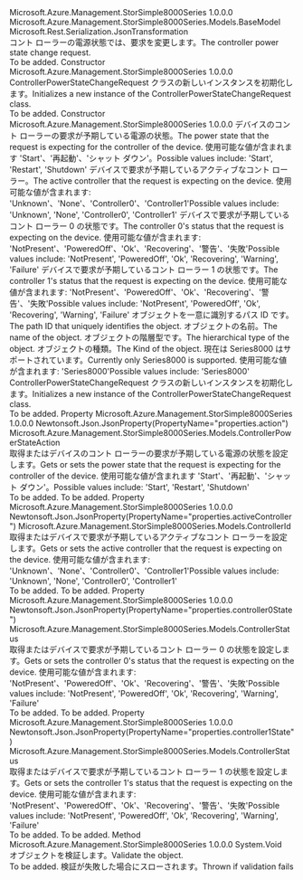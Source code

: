 <Type Name="ControllerPowerStateChangeRequest" FullName="Microsoft.Azure.Management.StorSimple8000Series.Models.ControllerPowerStateChangeRequest">
  <TypeSignature Language="C#" Value="public class ControllerPowerStateChangeRequest : Microsoft.Azure.Management.StorSimple8000Series.Models.BaseModel" />
  <TypeSignature Language="ILAsm" Value=".class public auto ansi beforefieldinit ControllerPowerStateChangeRequest extends Microsoft.Azure.Management.StorSimple8000Series.Models.BaseModel" />
  <TypeSignature Language="DocId" Value="T:Microsoft.Azure.Management.StorSimple8000Series.Models.ControllerPowerStateChangeRequest" />
  <TypeSignature Language="VB.NET" Value="Public Class ControllerPowerStateChangeRequest&#xA;Inherits BaseModel" />
  <TypeSignature Language="F#" Value="type ControllerPowerStateChangeRequest = class&#xA;    inherit BaseModel" />
  <AssemblyInfo>
    <AssemblyName>Microsoft.Azure.Management.StorSimple8000Series</AssemblyName>
    <AssemblyVersion>1.0.0.0</AssemblyVersion>
  </AssemblyInfo>
  <Base>
    <BaseTypeName>Microsoft.Azure.Management.StorSimple8000Series.Models.BaseModel</BaseTypeName>
  </Base>
  <Interfaces />
  <Attributes>
    <Attribute>
      <AttributeName>Microsoft.Rest.Serialization.JsonTransformation</AttributeName>
    </Attribute>
  </Attributes>
  <Docs>
    <summary>
            <span data-ttu-id="68fb8-101">コント ローラーの電源状態では、要求を変更します。</span><span class="sxs-lookup"><span data-stu-id="68fb8-101">The controller power state change request.</span></span>
            </summary>
    <remarks>To be added.</remarks>
  </Docs>
  <Members>
    <Member MemberName=".ctor">
      <MemberSignature Language="C#" Value="public ControllerPowerStateChangeRequest ();" />
      <MemberSignature Language="ILAsm" Value=".method public hidebysig specialname rtspecialname instance void .ctor() cil managed" />
      <MemberSignature Language="DocId" Value="M:Microsoft.Azure.Management.StorSimple8000Series.Models.ControllerPowerStateChangeRequest.#ctor" />
      <MemberSignature Language="VB.NET" Value="Public Sub New ()" />
      <MemberType>Constructor</MemberType>
      <AssemblyInfo>
        <AssemblyName>Microsoft.Azure.Management.StorSimple8000Series</AssemblyName>
        <AssemblyVersion>1.0.0.0</AssemblyVersion>
      </AssemblyInfo>
      <Parameters />
      <Docs>
        <summary>
            <span data-ttu-id="68fb8-102">ControllerPowerStateChangeRequest クラスの新しいインスタンスを初期化します。</span><span class="sxs-lookup"><span data-stu-id="68fb8-102">Initializes a new instance of the ControllerPowerStateChangeRequest class.</span></span>
            </summary>
        <remarks>To be added.</remarks>
      </Docs>
    </Member>
    <Member MemberName=".ctor">
      <MemberSignature Language="C#" Value="public ControllerPowerStateChangeRequest (Microsoft.Azure.Management.StorSimple8000Series.Models.ControllerPowerStateAction action, Microsoft.Azure.Management.StorSimple8000Series.Models.ControllerId activeController, Microsoft.Azure.Management.StorSimple8000Series.Models.ControllerStatus controller0State, Microsoft.Azure.Management.StorSimple8000Series.Models.ControllerStatus controller1State, string id = null, string name = null, string type = null, Nullable&lt;Microsoft.Azure.Management.StorSimple8000Series.Models.Kind&gt; kind = null);" />
      <MemberSignature Language="ILAsm" Value=".method public hidebysig specialname rtspecialname instance void .ctor(valuetype Microsoft.Azure.Management.StorSimple8000Series.Models.ControllerPowerStateAction action, valuetype Microsoft.Azure.Management.StorSimple8000Series.Models.ControllerId activeController, valuetype Microsoft.Azure.Management.StorSimple8000Series.Models.ControllerStatus controller0State, valuetype Microsoft.Azure.Management.StorSimple8000Series.Models.ControllerStatus controller1State, string id, string name, string type, valuetype System.Nullable`1&lt;valuetype Microsoft.Azure.Management.StorSimple8000Series.Models.Kind&gt; kind) cil managed" />
      <MemberSignature Language="DocId" Value="M:Microsoft.Azure.Management.StorSimple8000Series.Models.ControllerPowerStateChangeRequest.#ctor(Microsoft.Azure.Management.StorSimple8000Series.Models.ControllerPowerStateAction,Microsoft.Azure.Management.StorSimple8000Series.Models.ControllerId,Microsoft.Azure.Management.StorSimple8000Series.Models.ControllerStatus,Microsoft.Azure.Management.StorSimple8000Series.Models.ControllerStatus,System.String,System.String,System.String,System.Nullable{Microsoft.Azure.Management.StorSimple8000Series.Models.Kind})" />
      <MemberSignature Language="VB.NET" Value="Public Sub New (action As ControllerPowerStateAction, activeController As ControllerId, controller0State As ControllerStatus, controller1State As ControllerStatus, Optional id As String = null, Optional name As String = null, Optional type As String = null, Optional kind As Nullable(Of Kind) = null)" />
      <MemberSignature Language="F#" Value="new Microsoft.Azure.Management.StorSimple8000Series.Models.ControllerPowerStateChangeRequest : Microsoft.Azure.Management.StorSimple8000Series.Models.ControllerPowerStateAction * Microsoft.Azure.Management.StorSimple8000Series.Models.ControllerId * Microsoft.Azure.Management.StorSimple8000Series.Models.ControllerStatus * Microsoft.Azure.Management.StorSimple8000Series.Models.ControllerStatus * string * string * string * Nullable&lt;Microsoft.Azure.Management.StorSimple8000Series.Models.Kind&gt; -&gt; Microsoft.Azure.Management.StorSimple8000Series.Models.ControllerPowerStateChangeRequest" Usage="new Microsoft.Azure.Management.StorSimple8000Series.Models.ControllerPowerStateChangeRequest (action, activeController, controller0State, controller1State, id, name, type, kind)" />
      <MemberType>Constructor</MemberType>
      <AssemblyInfo>
        <AssemblyName>Microsoft.Azure.Management.StorSimple8000Series</AssemblyName>
        <AssemblyVersion>1.0.0.0</AssemblyVersion>
      </AssemblyInfo>
      <Parameters>
        <Parameter Name="action" Type="Microsoft.Azure.Management.StorSimple8000Series.Models.ControllerPowerStateAction" />
        <Parameter Name="activeController" Type="Microsoft.Azure.Management.StorSimple8000Series.Models.ControllerId" />
        <Parameter Name="controller0State" Type="Microsoft.Azure.Management.StorSimple8000Series.Models.ControllerStatus" />
        <Parameter Name="controller1State" Type="Microsoft.Azure.Management.StorSimple8000Series.Models.ControllerStatus" />
        <Parameter Name="id" Type="System.String" />
        <Parameter Name="name" Type="System.String" />
        <Parameter Name="type" Type="System.String" />
        <Parameter Name="kind" Type="System.Nullable&lt;Microsoft.Azure.Management.StorSimple8000Series.Models.Kind&gt;" />
      </Parameters>
      <Docs>
        <param name="action"><span data-ttu-id="68fb8-103">デバイスのコント ローラーの要求が予期している電源の状態。</span><span class="sxs-lookup"><span data-stu-id="68fb8-103">The power state that the request is expecting for the controller of the device.</span></span> <span data-ttu-id="68fb8-104">使用可能な値が含まれます 'Start'、'再起動'、'シャット ダウン'。</span><span class="sxs-lookup"><span data-stu-id="68fb8-104">Possible values include: 'Start', 'Restart', 'Shutdown'</span></span></param>
        <param name="activeController"><span data-ttu-id="68fb8-105">デバイスで要求が予期しているアクティブなコント ローラー。</span><span class="sxs-lookup"><span data-stu-id="68fb8-105">The active controller that the request is expecting on the device.</span></span> <span data-ttu-id="68fb8-106">使用可能な値が含まれます: 'Unknown'、'None'、'Controller0'、'Controller1'</span><span class="sxs-lookup"><span data-stu-id="68fb8-106">Possible values include: 'Unknown', 'None', 'Controller0', 'Controller1'</span></span></param>
        <param name="controller0State"><span data-ttu-id="68fb8-107">デバイスで要求が予期しているコント ローラー 0 の状態です。</span><span class="sxs-lookup"><span data-stu-id="68fb8-107">The controller 0's status that the request is expecting on the device.</span></span> <span data-ttu-id="68fb8-108">使用可能な値が含まれます: 'NotPresent'、'PoweredOff'、'Ok'、'Recovering'、'警告'、'失敗'</span><span class="sxs-lookup"><span data-stu-id="68fb8-108">Possible values include: 'NotPresent', 'PoweredOff', 'Ok', 'Recovering', 'Warning', 'Failure'</span></span></param>
        <param name="controller1State"><span data-ttu-id="68fb8-109">デバイスで要求が予期しているコント ローラー 1 の状態です。</span><span class="sxs-lookup"><span data-stu-id="68fb8-109">The controller 1's status that the request is expecting on the device.</span></span> <span data-ttu-id="68fb8-110">使用可能な値が含まれます: 'NotPresent'、'PoweredOff'、'Ok'、'Recovering'、'警告'、'失敗'</span><span class="sxs-lookup"><span data-stu-id="68fb8-110">Possible values include: 'NotPresent', 'PoweredOff', 'Ok', 'Recovering', 'Warning', 'Failure'</span></span></param>
        <param name="id"><span data-ttu-id="68fb8-111">オブジェクトを一意に識別するパス ID です。</span><span class="sxs-lookup"><span data-stu-id="68fb8-111">The path ID that uniquely identifies the object.</span></span></param>
        <param name="name"><span data-ttu-id="68fb8-112">オブジェクトの名前。</span><span class="sxs-lookup"><span data-stu-id="68fb8-112">The name of the object.</span></span></param>
        <param name="type"><span data-ttu-id="68fb8-113">オブジェクトの階層型です。</span><span class="sxs-lookup"><span data-stu-id="68fb8-113">The hierarchical type of the object.</span></span></param>
        <param name="kind"><span data-ttu-id="68fb8-114">オブジェクトの種類。</span><span class="sxs-lookup"><span data-stu-id="68fb8-114">The Kind of the object.</span></span> <span data-ttu-id="68fb8-115">現在は Series8000 はサポートされています。</span><span class="sxs-lookup"><span data-stu-id="68fb8-115">Currently only Series8000 is supported.</span></span> <span data-ttu-id="68fb8-116">使用可能な値が含まれます: 'Series8000'</span><span class="sxs-lookup"><span data-stu-id="68fb8-116">Possible values include: 'Series8000'</span></span></param>
        <summary>
            <span data-ttu-id="68fb8-117">ControllerPowerStateChangeRequest クラスの新しいインスタンスを初期化します。</span><span class="sxs-lookup"><span data-stu-id="68fb8-117">Initializes a new instance of the ControllerPowerStateChangeRequest class.</span></span>
            </summary>
        <remarks>To be added.</remarks>
      </Docs>
    </Member>
    <Member MemberName="Action">
      <MemberSignature Language="C#" Value="public Microsoft.Azure.Management.StorSimple8000Series.Models.ControllerPowerStateAction Action { get; set; }" />
      <MemberSignature Language="ILAsm" Value=".property instance valuetype Microsoft.Azure.Management.StorSimple8000Series.Models.ControllerPowerStateAction Action" />
      <MemberSignature Language="DocId" Value="P:Microsoft.Azure.Management.StorSimple8000Series.Models.ControllerPowerStateChangeRequest.Action" />
      <MemberSignature Language="VB.NET" Value="Public Property Action As ControllerPowerStateAction" />
      <MemberSignature Language="F#" Value="member this.Action : Microsoft.Azure.Management.StorSimple8000Series.Models.ControllerPowerStateAction with get, set" Usage="Microsoft.Azure.Management.StorSimple8000Series.Models.ControllerPowerStateChangeRequest.Action" />
      <MemberType>Property</MemberType>
      <AssemblyInfo>
        <AssemblyName>Microsoft.Azure.Management.StorSimple8000Series</AssemblyName>
        <AssemblyVersion>1.0.0.0</AssemblyVersion>
      </AssemblyInfo>
      <Attributes>
        <Attribute>
          <AttributeName>Newtonsoft.Json.JsonProperty(PropertyName="properties.action")</AttributeName>
        </Attribute>
      </Attributes>
      <ReturnValue>
        <ReturnType>Microsoft.Azure.Management.StorSimple8000Series.Models.ControllerPowerStateAction</ReturnType>
      </ReturnValue>
      <Docs>
        <summary>
            <span data-ttu-id="68fb8-118">取得またはデバイスのコント ローラーの要求が予期している電源の状態を設定します。</span><span class="sxs-lookup"><span data-stu-id="68fb8-118">Gets or sets the power state that the request is expecting for the controller of the device.</span></span> <span data-ttu-id="68fb8-119">使用可能な値が含まれます 'Start'、'再起動'、'シャット ダウン'。</span><span class="sxs-lookup"><span data-stu-id="68fb8-119">Possible values include: 'Start', 'Restart', 'Shutdown'</span></span>
            </summary>
        <value>To be added.</value>
        <remarks>To be added.</remarks>
      </Docs>
    </Member>
    <Member MemberName="ActiveController">
      <MemberSignature Language="C#" Value="public Microsoft.Azure.Management.StorSimple8000Series.Models.ControllerId ActiveController { get; set; }" />
      <MemberSignature Language="ILAsm" Value=".property instance valuetype Microsoft.Azure.Management.StorSimple8000Series.Models.ControllerId ActiveController" />
      <MemberSignature Language="DocId" Value="P:Microsoft.Azure.Management.StorSimple8000Series.Models.ControllerPowerStateChangeRequest.ActiveController" />
      <MemberSignature Language="VB.NET" Value="Public Property ActiveController As ControllerId" />
      <MemberSignature Language="F#" Value="member this.ActiveController : Microsoft.Azure.Management.StorSimple8000Series.Models.ControllerId with get, set" Usage="Microsoft.Azure.Management.StorSimple8000Series.Models.ControllerPowerStateChangeRequest.ActiveController" />
      <MemberType>Property</MemberType>
      <AssemblyInfo>
        <AssemblyName>Microsoft.Azure.Management.StorSimple8000Series</AssemblyName>
        <AssemblyVersion>1.0.0.0</AssemblyVersion>
      </AssemblyInfo>
      <Attributes>
        <Attribute>
          <AttributeName>Newtonsoft.Json.JsonProperty(PropertyName="properties.activeController")</AttributeName>
        </Attribute>
      </Attributes>
      <ReturnValue>
        <ReturnType>Microsoft.Azure.Management.StorSimple8000Series.Models.ControllerId</ReturnType>
      </ReturnValue>
      <Docs>
        <summary>
            <span data-ttu-id="68fb8-120">取得またはデバイスで要求が予期しているアクティブなコント ローラーを設定します。</span><span class="sxs-lookup"><span data-stu-id="68fb8-120">Gets or sets the active controller that the request is expecting on the device.</span></span> <span data-ttu-id="68fb8-121">使用可能な値が含まれます: 'Unknown'、'None'、'Controller0'、'Controller1'</span><span class="sxs-lookup"><span data-stu-id="68fb8-121">Possible values include: 'Unknown', 'None', 'Controller0', 'Controller1'</span></span>
            </summary>
        <value>To be added.</value>
        <remarks>To be added.</remarks>
      </Docs>
    </Member>
    <Member MemberName="Controller0State">
      <MemberSignature Language="C#" Value="public Microsoft.Azure.Management.StorSimple8000Series.Models.ControllerStatus Controller0State { get; set; }" />
      <MemberSignature Language="ILAsm" Value=".property instance valuetype Microsoft.Azure.Management.StorSimple8000Series.Models.ControllerStatus Controller0State" />
      <MemberSignature Language="DocId" Value="P:Microsoft.Azure.Management.StorSimple8000Series.Models.ControllerPowerStateChangeRequest.Controller0State" />
      <MemberSignature Language="VB.NET" Value="Public Property Controller0State As ControllerStatus" />
      <MemberSignature Language="F#" Value="member this.Controller0State : Microsoft.Azure.Management.StorSimple8000Series.Models.ControllerStatus with get, set" Usage="Microsoft.Azure.Management.StorSimple8000Series.Models.ControllerPowerStateChangeRequest.Controller0State" />
      <MemberType>Property</MemberType>
      <AssemblyInfo>
        <AssemblyName>Microsoft.Azure.Management.StorSimple8000Series</AssemblyName>
        <AssemblyVersion>1.0.0.0</AssemblyVersion>
      </AssemblyInfo>
      <Attributes>
        <Attribute>
          <AttributeName>Newtonsoft.Json.JsonProperty(PropertyName="properties.controller0State")</AttributeName>
        </Attribute>
      </Attributes>
      <ReturnValue>
        <ReturnType>Microsoft.Azure.Management.StorSimple8000Series.Models.ControllerStatus</ReturnType>
      </ReturnValue>
      <Docs>
        <summary>
            <span data-ttu-id="68fb8-122">取得またはデバイスで要求が予期しているコント ローラー 0 の状態を設定します。</span><span class="sxs-lookup"><span data-stu-id="68fb8-122">Gets or sets the controller 0's status that the request is expecting on the device.</span></span> <span data-ttu-id="68fb8-123">使用可能な値が含まれます: 'NotPresent'、'PoweredOff'、'Ok'、'Recovering'、'警告'、'失敗'</span><span class="sxs-lookup"><span data-stu-id="68fb8-123">Possible values include: 'NotPresent', 'PoweredOff', 'Ok', 'Recovering', 'Warning', 'Failure'</span></span>
            </summary>
        <value>To be added.</value>
        <remarks>To be added.</remarks>
      </Docs>
    </Member>
    <Member MemberName="Controller1State">
      <MemberSignature Language="C#" Value="public Microsoft.Azure.Management.StorSimple8000Series.Models.ControllerStatus Controller1State { get; set; }" />
      <MemberSignature Language="ILAsm" Value=".property instance valuetype Microsoft.Azure.Management.StorSimple8000Series.Models.ControllerStatus Controller1State" />
      <MemberSignature Language="DocId" Value="P:Microsoft.Azure.Management.StorSimple8000Series.Models.ControllerPowerStateChangeRequest.Controller1State" />
      <MemberSignature Language="VB.NET" Value="Public Property Controller1State As ControllerStatus" />
      <MemberSignature Language="F#" Value="member this.Controller1State : Microsoft.Azure.Management.StorSimple8000Series.Models.ControllerStatus with get, set" Usage="Microsoft.Azure.Management.StorSimple8000Series.Models.ControllerPowerStateChangeRequest.Controller1State" />
      <MemberType>Property</MemberType>
      <AssemblyInfo>
        <AssemblyName>Microsoft.Azure.Management.StorSimple8000Series</AssemblyName>
        <AssemblyVersion>1.0.0.0</AssemblyVersion>
      </AssemblyInfo>
      <Attributes>
        <Attribute>
          <AttributeName>Newtonsoft.Json.JsonProperty(PropertyName="properties.controller1State")</AttributeName>
        </Attribute>
      </Attributes>
      <ReturnValue>
        <ReturnType>Microsoft.Azure.Management.StorSimple8000Series.Models.ControllerStatus</ReturnType>
      </ReturnValue>
      <Docs>
        <summary>
            <span data-ttu-id="68fb8-124">取得またはデバイスで要求が予期しているコント ローラー 1 の状態を設定します。</span><span class="sxs-lookup"><span data-stu-id="68fb8-124">Gets or sets the controller 1's status that the request is expecting on the device.</span></span> <span data-ttu-id="68fb8-125">使用可能な値が含まれます: 'NotPresent'、'PoweredOff'、'Ok'、'Recovering'、'警告'、'失敗'</span><span class="sxs-lookup"><span data-stu-id="68fb8-125">Possible values include: 'NotPresent', 'PoweredOff', 'Ok', 'Recovering', 'Warning', 'Failure'</span></span>
            </summary>
        <value>To be added.</value>
        <remarks>To be added.</remarks>
      </Docs>
    </Member>
    <Member MemberName="Validate">
      <MemberSignature Language="C#" Value="public virtual void Validate ();" />
      <MemberSignature Language="ILAsm" Value=".method public hidebysig newslot virtual instance void Validate() cil managed" />
      <MemberSignature Language="DocId" Value="M:Microsoft.Azure.Management.StorSimple8000Series.Models.ControllerPowerStateChangeRequest.Validate" />
      <MemberSignature Language="VB.NET" Value="Public Overridable Sub Validate ()" />
      <MemberSignature Language="F#" Value="abstract member Validate : unit -&gt; unit&#xA;override this.Validate : unit -&gt; unit" Usage="controllerPowerStateChangeRequest.Validate " />
      <MemberType>Method</MemberType>
      <AssemblyInfo>
        <AssemblyName>Microsoft.Azure.Management.StorSimple8000Series</AssemblyName>
        <AssemblyVersion>1.0.0.0</AssemblyVersion>
      </AssemblyInfo>
      <ReturnValue>
        <ReturnType>System.Void</ReturnType>
      </ReturnValue>
      <Parameters />
      <Docs>
        <summary>
            <span data-ttu-id="68fb8-126">オブジェクトを検証します。</span><span class="sxs-lookup"><span data-stu-id="68fb8-126">Validate the object.</span></span>
            </summary>
        <remarks>To be added.</remarks>
        <exception cref="T:Microsoft.Rest.ValidationException">
            <span data-ttu-id="68fb8-127">検証が失敗した場合にスローされます。</span><span class="sxs-lookup"><span data-stu-id="68fb8-127">Thrown if validation fails</span></span>
            </exception>
      </Docs>
    </Member>
  </Members>
</Type>